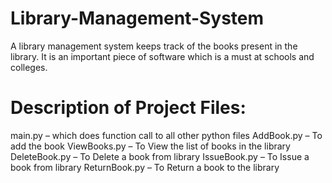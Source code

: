 # Library-Management-System
  A library management system keeps track of the books present in the library. It is an important piece of software which is a must at schools and colleges.

# Description of Project Files:
  main.py – which does function call to all other python files
  AddBook.py – To add the book
  ViewBooks.py – To View the list of books in the library
  DeleteBook.py – To Delete a book from library
  IssueBook.py – To Issue a book from library
  ReturnBook.py – To Return a book to the library
 
